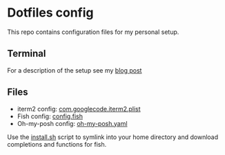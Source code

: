 # Dotfiles config
This repo contains configuration files for my personal setup.

## Terminal
For a description of the setup see my [blog post](https://rotendahl.dk/posts/terminal-setup/)
## Files

- iterm2 config: [com.googlecode.iterm2.plist](./com.googlecode.iterm2.plist)
- Fish config: [config.fish](./fish)
- Oh-my-posh config: [oh-my-posh.yaml](oh-my-posh.yaml)

Use the [install.sh](./install.sh) script to symlink into your home directory
and download completions and functions for fish.
